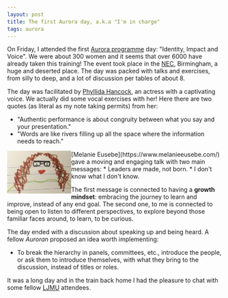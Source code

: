 ```yaml
---
layout: post
title: The first Aurora day, a.k.a "I'm in charge"
tags: aurora
---
```


On Friday, I attended the first [Aurora programme](https://www.advance-he.ac.uk/programmes-events/aurora) day: "Identity, Impact and Voice". We were about 300 women and it seems that over 6000 have already taken this training! The event took place in the [NEC](https://www.thenec.co.uk/), Birmingham, a huge and deserted place. The day was packed with talks and exercises, from silly to deep, and a lot of discussion per tables of about 8.

The day was facilitated by [Phyllida Hancock](https://www.heacademy.ac.uk/person/phyllida-hancock), an actress with a captivating voice. We actually did some vocal exercises with her! Here there are two quotes (as literal as my note taking permits) from her:
* "Authentic performance is about congruity between what you say and your presentation."
* "Words are like rivers filling up all the space where the information needs to reach."

<img style="float: left;" src="../img/doodle_me.jpg" alt="A doodle of Melanie Eusebe"  width="150" height="100"/>
[Melanie Eusebe](https://www.melanieeusebe.com/) gave a moving and engaging talk with two main messages:
* Leaders are made, not born.
* I don't know what I don't know.

The first message is connected to having a **growth mindset**: embracing the journey to learn and improve, instead of any end goal. The second one, to me is connected to being open to listen to different perspectives, to explore beyond those familiar faces around, to learn, to be curious.

The day ended with a discussion about speaking up and being heard. A fellow *Auroran* proposed an idea worth implementing:
* To break the hierarchy in panels, committees, etc., introduce the people, or ask them to introduce themselves, with what they bring to the discussion, instead of titles or roles.

It was a long day and in the train back home I had the pleasure to chat with some fellow [LJMU](https://www.ljmu.ac.uk/) attendees.